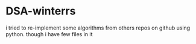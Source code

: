 # DSA-winterrs
i tried to re-implement some algorithms from others repos on github using python. though i have few files in it
